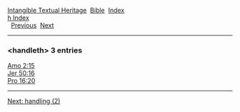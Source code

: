 [Intangible Textual Heritage](../../index)  [Bible](../index) 
[Index](index)   
[h Index](_h_)  
  [Previous](c05101)  [Next](c05103) 

------------------------------------------------------------------------

### &lt;handleth&gt; 3 entries

[Amo 2:15](../kjv/amo002.htm#015)  
[Jer 50:16](../kjv/jer050.htm#016)  
[Pro 16:20](../kjv/pro016.htm#020)  

------------------------------------------------------------------------

[Next: handling (2)](c05103)

